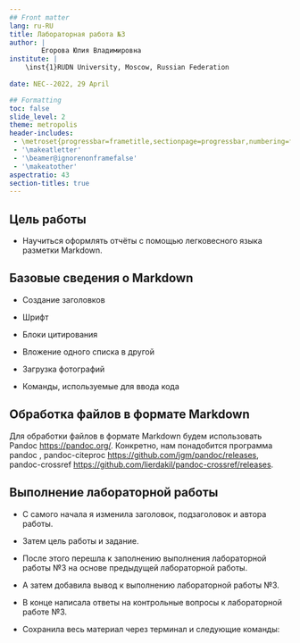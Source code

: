```yaml
---
## Front matter
lang: ru-RU
title: Лабораторная работа №3
author: |
		Егорова Юлия Владимировна	
institute: |
	\inst{1}RUDN University, Moscow, Russian Federation
	
date: NEC--2022, 29 April 

## Formatting
toc: false
slide_level: 2
theme: metropolis
header-includes: 
 - \metroset{progressbar=frametitle,sectionpage=progressbar,numbering=fraction}
 - '\makeatletter'
 - '\beamer@ignorenonframefalse'
 - '\makeatother'
aspectratio: 43
section-titles: true
---
```


## Цель работы
- Научиться оформлять отчёты с помощью легковесного языка разметки Markdown.

## Базовые сведения о Markdown
- Создание заголовков

- Шрифт 

- Блоки цитирования 

- Вложение одного списка в другой 

- Загрузка фотографий

- Команды, используемые для ввода кода

## Обработка файлов в формате Markdown
Для обработки файлов в формате Markdown будем использовать Pandoc https://pandoc.org/. Конкретно, нам понадобится программа pandoc , pandoc-citeproc https://github.com/jgm/pandoc/releases, pandoc-crossref https://github.com/lierdakil/pandoc-crossref/releases.

## Выполнение лабораторной работы
- С самого начала я изменила заголовок, подзаголовок и автора работы.

- Затем цель работы и задание.

- После этого перешла к заполнению выполнения лабораторной работы №3 на основе предыдущей лабораторной работы.

- А затем добавила вывод к выполнению лабораторной работы №3.

- В конце написала ответы на контрольные вопросы к лабораторной работе №3.

- Сохранила весь материал через терминал и следующие команды:





